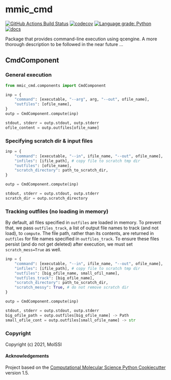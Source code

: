 mmic_cmd
==============================
[//]: # (Badges)
[![GitHub Actions Build Status](https://github.com/MolSSI/mmic_cmd/workflows/CI/badge.svg)](https://github.com/MolSSI/mmic_cmd/actions?query=workflow%3ACI)
[![codecov](https://codecov.io/gh/MolSSI/mmic_cmd/branch/main/graph/badge.svg)](https://codecov.io/gh/MolSSI/mmic_cmd/branch/main)
[![Language grade: Python](https://img.shields.io/lgtm/grade/python/g/MolSSI/mmic_cmd.svg?logo=lgtm&logoWidth=18)](https://lgtm.com/projects/g/MolSSI/mmic_cmd/context:python)
[![docs](https://github.com/MolSSI/mmic_cmd/actions/workflows/doc.yaml/badge.svg)](https://molssi.github.io/mmic_cmd)

Package that provides command-line execution using qcengine.
A more thorough description to be followed in the near future ...

## CmdComponent
### General execution
```python
from mmic_cmd.components import CmdComponent

inp = {
    "command": [executable, "--arg", arg, "--out", ofile_name],
    "outfiles": [ofile_name],
}
outp = CmdComponent.compute(inp)

stdout, stderr = outp.stdout, outp.stderr
ofile_content = outp.outfiles[ofile_name]
```

### Specifying scratch dir & input files
```python
inp = {
    "command": [executable, "--in", ifile_name, "--out", ofile_name],
    "infiles": [ifile_path], # copy file to scratch tmp dir
    "outfiles": [ofile_name],
    "scratch_directory": path_to_scratch_dir,
}

outp = CmdComponent.compute(inp)

stdout, stderr = outp.stdout, outp.stderr
scratch_dir = outp.scratch_directory
```

### Tracking outfiles (no loading in memory)
By default, all files specified in `outfiles` are loaded in memory. To prevent that,
we pass `outfiles_track`, a list of output file names to track (and not load), to `compute`.
The file path, rather than its contents, are returned in `outfiles` for file names specified
in `outfiles_track`. To ensure these files persist (and do not get deleted) after execution,
we must set `scratch_mess=True` as well.

```python
inp = {
    "command": [executable, "--in", ifile_name, "--out", ofile_name],
    "infiles": [ifile_path], # copy file to scratch tmp dir
    "outfiles": [big_ofile_name, small_ofil_name],
    "outfiles_track": [big_ofile_name],
    "scratch_directory": path_to_scratch_dir,
    "scratch_messy": True, # do not remove scratch dir
}

outp = CmdComponent.compute(inp)

stdout, stderr = outp.stdout, outp.stderr
big_ofile_path = outp.outfiles[big_ofile_name] -> Path
small_ofile_cont = outp.outfiles[small_ofile_name] -> str
```


### Copyright

Copyright (c) 2021, MolSSI


#### Acknowledgements
 
Project based on the 
[Computational Molecular Science Python Cookiecutter](https://github.com/molssi/cookiecutter-cms) version 1.5.
